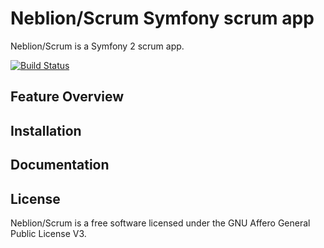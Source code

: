 Neblion/Scrum Symfony scrum app
===============================

Neblion/Scrum is a Symfony 2 scrum app.

[![Build Status](https://secure.travis-ci.org/Neblion/scrum.png)](http://travis-ci.org/Neblion/scrum)

Feature Overview
----------------


Installation
------------


Documentation
-------------


License
-------
Neblion/Scrum is a free software licensed under the GNU Affero General Public License V3.